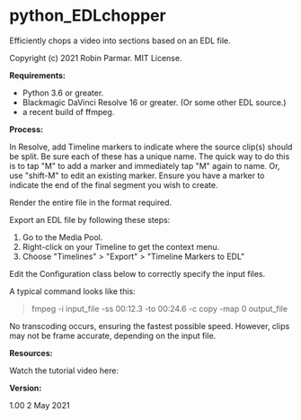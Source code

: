 # python_EDLchopper
Efficiently chops a video into sections based on an EDL file.

Copyright (c) 2021 Robin Parmar. MIT License.

**Requirements:**

- Python 3.6 or greater.
- Blackmagic DaVinci Resolve 16 or greater. (Or some other EDL source.)
- a recent build of ffmpeg.

**Process:**

In Resolve, add Timeline markers to indicate where the source clip(s) should be split.
Be sure each of these has a unique name. The quick way to do this is to tap "M" to
add a marker and immediately tap "M" again to name. Or, use "shift-M" to edit an
existing marker. Ensure you have a marker to indicate the end of the final segment
you wish to create.

Render the entire file in the format required.

Export an EDL file by following these steps:
1. Go to the Media Pool.
2. Right-click on your Timeline to get the context menu.
3. Choose "Timelines" > "Export" > "Timeline Markers to EDL"

Edit the Configuration class below to correctly specify the input files.

A typical command looks like this:

> fmpeg -i input_file -ss 00:12.3 -to 00:24.6 -c copy -map 0 output_file

No transcoding occurs, ensuring the fastest possible speed.
However, clips may not be frame accurate, depending on the input file.

**Resources:**

Watch the tutorial video here:

**Version:**

1.00 2 May 2021
